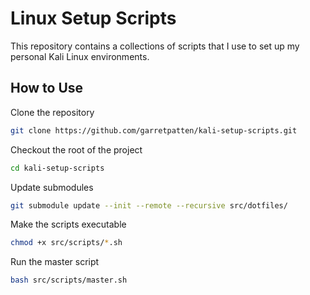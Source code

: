 # Linux Setup Scripts

This repository contains a collections of scripts that I use to set up my personal Kali Linux environments.

## How to Use

Clone the repository

```bash
git clone https://github.com/garretpatten/kali-setup-scripts.git
```

Checkout the root of the project

```bash
cd kali-setup-scripts
```

Update submodules

```bash
git submodule update --init --remote --recursive src/dotfiles/
```

Make the scripts executable

```bash
chmod +x src/scripts/*.sh
```

Run the master script

```bash
bash src/scripts/master.sh
```
